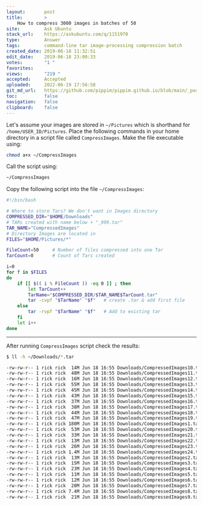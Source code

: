 ```yaml
---
layout:       post
title:        >
    How to compress 3000 images in batches of 50
site:         Ask Ubuntu
stack_url:    https://askubuntu.com/q/1151970
type:         Answer
tags:         command-line tar image-processing compression batch
created_date: 2019-06-18 11:32:51
edit_date:    2019-06-18 23:00:33
votes:        "1 "
favorites:    
views:        "219 "
accepted:     Accepted
uploaded:     2022-06-19 17:56:58
git_md_url:   https://github.com/pippim/pippim.github.io/blob/main/_posts/2019/2019-06-18-How-to-compress-3000-images-in-batches-of-50.md
toc:          false
navigation:   false
clipboard:    false
---
```




Let's assume your images are stored in `~/Pictures` which is shorthand for `/home/USER_ID/Pictures`. Place the following commands in your home directory in a script file called `CompressImages`. Make the file executable using:

``` bash
chmod a+x ~/CompressImages
```

Call the script using:

``` bash
~/CompressImages
```

Copy the following script into the file `~/CompressImages`:

``` bash
#!/bin/bash

# Where to store Tars? We don't want in Images directory
COMPRESSED_DIR="$HOME/Downloads"
# TARs created with name below + "_999.tar"
TAR_NAME="CompressedImages"
# Directory Images are located in
FILES="$HOME/Pictures/*"

FileCount=50     # Number of files compressed into one Tar
TarCount=0       # Count of Tars created

i=0
for f in $FILES
do
    if [[ $(( i % FileCount )) -eq 0 ]] ; then
        let TarCount++
        TarName="$COMPRESSED_DIR/$TAR_NAME$TarCount.tar"
        tar -cvpf "$TarName" "$f"   # create .tar & add first file
    else
        tar -rvpf "$TarName" "$f"   # Add to existing tar
    fi
    let i++
done
```


----------

After running `CompressImages` script check the results:

``` bash
$ ll -h ~/Downloads/*.tar

-rw-rw-r-- 1 rick rick  14M Jun 18 16:55 Downloads/CompressedImages10.tar
-rw-rw-r-- 1 rick rick  48M Jun 18 16:55 Downloads/CompressedImages11.tar
-rw-rw-r-- 1 rick rick  16M Jun 18 16:55 Downloads/CompressedImages12.tar
-rw-rw-r-- 1 rick rick  55M Jun 18 16:55 Downloads/CompressedImages13.tar
-rw-rw-r-- 1 rick rick  45M Jun 18 16:55 Downloads/CompressedImages14.tar
-rw-rw-r-- 1 rick rick  43M Jun 18 16:55 Downloads/CompressedImages15.tar
-rw-rw-r-- 1 rick rick  37M Jun 18 16:55 Downloads/CompressedImages16.tar
-rw-rw-r-- 1 rick rick  38M Jun 18 16:55 Downloads/CompressedImages17.tar
-rw-rw-r-- 1 rick rick  44M Jun 18 16:55 Downloads/CompressedImages18.tar
-rw-rw-r-- 1 rick rick  47M Jun 18 16:55 Downloads/CompressedImages19.tar
-rw-rw-r-- 1 rick rick 180M Jun 18 16:55 Downloads/CompressedImages1.tar
-rw-rw-r-- 1 rick rick  53M Jun 18 16:55 Downloads/CompressedImages20.tar
-rw-rw-r-- 1 rick rick  33M Jun 18 16:55 Downloads/CompressedImages21.tar
-rw-rw-r-- 1 rick rick  13M Jun 18 16:55 Downloads/CompressedImages22.tar
-rw-rw-r-- 1 rick rick  26M Jun 18 16:55 Downloads/CompressedImages23.tar
-rw-rw-r-- 1 rick rick 1.4M Jun 18 16:55 Downloads/CompressedImages24.tar
-rw-rw-r-- 1 rick rick  13M Jun 18 16:55 Downloads/CompressedImages2.tar
-rw-rw-r-- 1 rick rick  15M Jun 18 16:55 Downloads/CompressedImages3.tar
-rw-rw-r-- 1 rick rick  23M Jun 18 16:55 Downloads/CompressedImages4.tar
-rw-rw-r-- 1 rick rick  11M Jun 18 16:55 Downloads/CompressedImages5.tar
-rw-rw-r-- 1 rick rick  12M Jun 18 16:55 Downloads/CompressedImages6.tar
-rw-rw-r-- 1 rick rick  20M Jun 18 16:55 Downloads/CompressedImages7.tar
-rw-rw-r-- 1 rick rick 7.4M Jun 18 16:55 Downloads/CompressedImages8.tar
-rw-rw-r-- 1 rick rick  21M Jun 18 16:55 Downloads/CompressedImages9.tar
```



